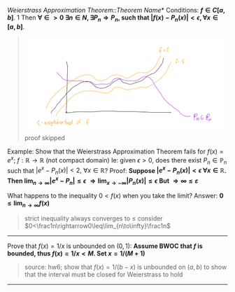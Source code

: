 *Weierstrass Approximation Theorem::Theorem Name**
Conditions: **$f\in C[a,b]$**. 1
Then **$\forall\in>0~\exists n\in N,\exists P_{n}\Rightarrow P_{n},$ such that $|f(x)-P_{n}(x)|<\epsilon,\forall x\in[a,b]$**.
> ![|300](z_attachments/Pasted%20image%2020250418173001.png)
> proof skipped

Example: 
Show that the Weierstrass Approximation Theorem fails for $f(x) = e^x$; $f:\mathbb{R}\to\mathbb{R}$ (not compact domain)
Ie: given $\epsilon>0$, does there exist $P_n\in\mathbb{P}_n$ such that $|e^{x}-P_{n}(x)|<2,~\forall x\in\mathbb{R}$? 
Proof:
**Suppose $|e^{x}-P_{n}(x)|<\epsilon~\forall x \in \mathbb{R}$.**
**Then $\lim_{n\to\infty}|e^x-P_n|\leq\epsilon$**
**$\Rightarrow\operatorname*{lim}_{x\rightarrow-\infty}|P_{n}(x)|\leq\epsilon$**
**But $\Rightarrow\infty\leq\varepsilon$**

What happens to the inequality $0 < f(x)$ when you take the limit?
Answer: **$0\leq\lim_{n\to\infty}f(x)$**
> strict inequality always converges to $\leq$
>  consider $0<\frac1n\rightarrow0\leq\lim_{n\to\infty}\frac1n$

***

Prove that $f(x) = 1/x$ is unbounded on $(0, 1)$:
**Assume BWOC that $f$ is bounded, thus $f(x) = 1/x < M$. Set $x = 1 / (M + 1)$**
> source: hw6; show that $f(x) = 1/(b - x)$ is unbounded on $(a, b)$ to show that the interval must be closed for Weierstrass to hold
***
